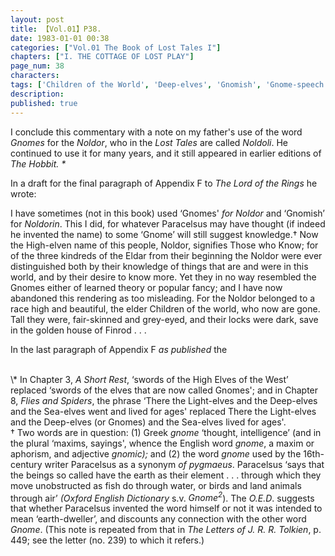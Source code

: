 ```yaml
---
layout: post
title: 【Vol.01】P38.
date: 1983-01-01 00:38
categories: ["Vol.01 The Book of Lost Tales I"]
chapters: ["I. THE COTTAGE OF LOST PLAY"]
page_num: 38
characters: 
tags: ['Children of the World', 'Deep-elves', 'Gnomish', 'Gnome-speech', 'tongue of the Gnomes', 'Gnomes', 'High Elves', 'Hobbit, The', 'Letters of J. R. R. Tolkien', 'Light-elves', 'Lord of the Rings, The', 'Noldoli', 'Noldor', 'Noldorin']
description: 
published: true
---
```


I conclude this commentary with a note on my father's use of the word <I>Gnomes</I> for the <I>Noldor</I>, who in the <I>Lost Tales</I> are called <I>Noldoli</I>. He continued to use it for many years, and it still appeared in earlier editions of <I>The Hobbit. \*</I>

In a draft for the final paragraph of Appendix F to <I>The Lord of the Rings</I> he wrote:

I have sometimes (not in this book) used ‘Gnomes' <I>for Noldor</I> and ‘Gnomish’ for <I>Noldorin</I>. This I did, for whatever Paracelsus may have thought (if indeed he invented the name) to some ‘Gnome’ will still suggest knowledge.† Now the High-elven name of this people, Noldor, signifies Those who Know; for of the three kindreds of the Eldar from their beginning the Noldor were ever distinguished both by their knowledge of things that are and were in this world, and by their desire to know more. Yet they in no way resembled the Gnomes either of learned theory or popular fancy; and I have now abandoned this rendering as too misleading. For the Noldor belonged to a race high and beautiful, the elder Children of the world, who now are gone. Tall they were, fair-skinned and grey-eyed, and their locks were dark, save in the golden house of Finrod . . .

In the last paragraph of Appendix F <I>as published</I> the

<BR>
\* In Chapter 3, <I>A Short Rest</I>, ‘swords of the High Elves of the West’ replaced ‘swords of the elves that are now called Gnomes'; and in Chapter 8, <I>Flies and Spiders</I>, the phrase ‘There the Light-elves and the Deep-elves and the Sea-elves went and lived for ages' replaced There the Light-elves and the Deep-elves (or Gnomes) and the Sea-elves lived for ages'.

<BR>
† Two words are in question: (1) Greek <I>gnome</I> ‘thought, intelligence’ (and in the plural ‘maxims, sayings', whence the English word <I>gnome</I>, a maxim or aphorism, and adjective <I>gnomic);</I> and (2) the word <I>gnome</I> used by the 16th-century writer Paracelsus as a synonym <I>of pygmaeus</I>. Paracelsus ‘says that the beings so called have the earth as their element . . . through which they move unobstructed as fish do through water, or birds and land animals through air’ <I>(Oxford English Dictionary</I> s.v. <I>Gnome<SUP>2</SUP></I>). The <I>O.E.D</I>. suggests that whether Paracelsus invented the word himself or not it was intended to mean ‘earth-dweller’, and discounts any connection with the other word <I>Gnome</I>. (This note is repeated from that in <I>The Letters of J. R. R. Tolkien</I>, p. 449; see the letter (no. 239) to which it refers.)

